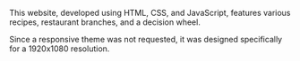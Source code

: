 This website, developed using HTML, CSS, and JavaScript, features various recipes, restaurant branches, and a decision wheel.

Since a responsive theme was not requested, it was designed specifically for a 1920x1080 resolution.
